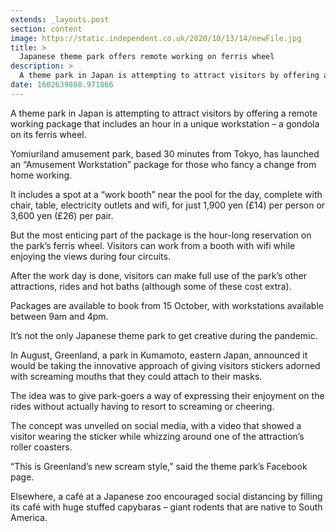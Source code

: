 ```yaml
--- 
extends: _layouts.post 
section: content 
image: https://static.independent.co.uk/2020/10/13/14/newFile.jpg 
title: > 
  Japanese theme park offers remote working on ferris wheel 
description: > 
  A theme park in Japan is attempting to attract visitors by offering a remote working package that includes an hour in a unique workstation – a gondola on its ferris wheel.Yomiuriland amusement park, based 30 minutes from Tokyo, has launched an “Amusement Workstation” package for those who fancy a change from home working.But the most enticing part of the package is the hour-long reservation on the park’s ferris wheel.It’s not the only Japanese theme park to get creative during the pandemic.“This is Greenland’s new scream style,” said the theme park’s Facebook page. 
date: 1602639888.971866 
--- 
```

A theme park in Japan is attempting to attract visitors by offering a remote working package that includes an hour in a unique workstation – a gondola on its ferris wheel.

Yomiuriland amusement park, based 30 minutes from Tokyo, has launched an “Amusement Workstation” package for those who fancy a change from home working.

It includes a spot at a “work booth” near the pool for the day, complete with chair, table, electricity outlets and wifi, for just 1,900 yen (£14) per person or 3,600 yen (£26) per pair.

But the most enticing part of the package is the hour-long reservation on the park’s ferris wheel. Visitors can work from a booth with wifi while enjoying the views during four circuits.

After the work day is done, visitors can make full use of the park’s other attractions, rides and hot baths (although some of these cost extra).

Packages are available to book from 15 October, with workstations available between 9am and 4pm.

It’s not the only Japanese theme park to get creative during the pandemic.

In August, Greenland, a park in Kumamoto, eastern Japan, announced it would be taking the innovative approach of giving visitors stickers adorned with screaming mouths that they could attach to their masks.

The idea was to give park-goers a way of expressing their enjoyment on the rides without actually having to resort to screaming or cheering.

The concept was unveiled on social media, with a video that showed a visitor wearing the sticker while whizzing around one of the attraction’s roller coasters.

“This is Greenland’s new scream style,” said the theme park’s Facebook page.

Elsewhere, a café at a Japanese zoo encouraged social distancing by filling its café with huge stuffed capybaras – giant rodents that are native to South America.